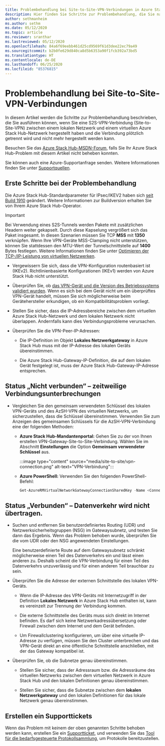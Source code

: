 ```yaml
---
title: Problembehandlung bei Site-to-Site-VPN-Verbindungen in Azure Stack Hub
description: Hier finden Sie Schritte zur Problembehandlung, die Sie nach dem Konfigurieren einer Site-to-Site-VPN-Verbindung zwischen einem lokalen Netzwerk und einem virtuellen Azure Stack Hub-Netzwerk ausführen können.
author: sethmanheim
ms.author: sethm
ms.date: 05/12/2020
ms.topic: article
ms.reviewer: sranthar
ms.lastreviewed: 05/12/2020
ms.openlocfilehash: 84a6f69eebb461d25cd9569f61d3dee22ec79a49
ms.sourcegitcommit: b2b0fe629d840ca8d5b6353a90f1fcb392a73bd5
ms.translationtype: HT
ms.contentlocale: de-DE
ms.lasthandoff: 06/25/2020
ms.locfileid: "85376815"
---
```

# <a name="troubleshoot-site-to-site-vpn-connections"></a>Problembehandlung bei Site-to-Site-VPN-Verbindungen

In diesem Artikel werden die Schritte zur Problembehandlung beschrieben, die Sie ausführen können, wenn Sie eine S2S-VPN-Verbindung (Site-to-Site-VPN) zwischen einem lokalen Netzwerk und einem virtuellen Azure Stack Hub-Netzwerk hergestellt haben und die Verbindung plötzlich getrennt wird und nicht mehr hergestellt werden kann.

Besuchen Sie das [Azure Stack Hub-MSDN-Forum](https://social.msdn.microsoft.com/Forums/azure/home?forum=azurestack), falls Sie Ihr Azure Stack Hub-Problem mit diesem Artikel nicht beheben konnten.

Sie können auch eine Azure-Supportanfrage senden. Weitere Informationen finden Sie unter [Supportquellen](../operator/azure-stack-manage-basics.md#where-to-get-support).

## <a name="initial-troubleshooting-steps"></a>Erste Schritte bei der Problembehandlung

Die Azure Stack Hub-Standardparameter für IPsec/IKEV2 haben sich [seit Build 1910](../user/azure-stack-vpn-gateway-settings.md#ike-phase-1-main-mode-parameters) geändert. Weitere Informationen zur Buildversion erhalten Sie von Ihrem Azure Stack Hub-Operator.

> [!IMPORTANT]
> Bei Verwendung eines S2S-Tunnels werden Pakete mit zusätzlichen Headern weiter gekapselt. Durch diese Kapselung vergrößert sich das Paket insgesamt. In diesen Szenarien müssen Sie TCP **MSS** mit **1350** verknüpfen. Wenn Ihre VPN-Geräte MSS-Clamping nicht unterstützen, können Sie stattdessen den MTU-Wert der Tunnelschnittstelle auf **1400** Bytes festlegen. Weitere Informationen finden Sie unter [Optimieren der TCP-/IP-Leistung von virtuellen Netzwerken](/azure/virtual-network/virtual-network-tcpip-performance-tuning).

- Vergewissern Sie sich, dass die VPN-Konfiguration routenbasiert ist (IKEv2). Richtlinienbasierte Konfigurationen (IKEv1) werden von Azure Stack Hub nicht unterstützt.

- Überprüfen Sie, ob [das VPN-Gerät und die Version des Betriebssystems validiert wurden](/azure/vpn-gateway/vpn-gateway-about-vpn-devices#devicetable). Wenn es sich bei dem Gerät nicht um ein überprüftes VPN-Gerät handelt, müssen Sie sich möglicherweise beim Gerätehersteller erkundigen, ob ein Kompatibilitätsproblem vorliegt.

- Stellen Sie sicher, dass die IP-Adressbereiche zwischen dem virtuellen Azure Stack Hub-Netzwerk und dem lokalen Netzwerk nicht überlappen. Andernfalls kann dies Verbindungsprobleme verursachen. 

- Überprüfen Sie die VPN-Peer-IP-Adressen:

  - Die IP-Definition im Objekt **Lokales Netzwerkgateway** in Azure Stack Hub muss mit der IP-Adresse des lokalen Geräts übereinstimmen.

  - Die Azure Stack Hub-Gateway-IP-Definition, die auf dem lokalen Gerät festgelegt ist, muss der Azure Stack Hub-Gateway-IP-Adresse entsprechen.

## <a name="status-not-connected---intermittent-disconnects"></a>Status „Nicht verbunden“ – zeitweilige Verbindungsunterbrechungen

- Vergleichen Sie den gemeinsam verwendeten Schlüssel des lokalen VPN-Geräts und des AzSH-VPN des virtuellen Netzwerks, um sicherzustellen, dass die Schlüssel übereinstimmen. Verwenden Sie zum Anzeigen des gemeinsamen Schlüssels für die AzSH-VPN-Verbindung eine der folgenden Methoden:

  - **Azure Stack Hub-Mandantenportal:** Gehen Sie zu der von Ihnen erstellen VPN-Gateway-Site-to-Site-Verbindung. Wählen Sie im Abschnitt **Einstellungen** die Option **Gemeinsam verwendeter Schlüssel** aus.

      :::image type="content" source="media/site-to-site/vpn-connection.png" alt-text="VPN-Verbindung":::

  - **Azure PowerShell:** Verwenden Sie den folgenden PowerShell-Befehl:

      ```powershell
      Get-AzureRMVirtualNetworkGatewayConnectionSharedKey -Name <Connection name> -ResourceGroupName <Resource group>
      ```

## <a name="status-connected--traffic-not-flowing"></a>Status „Verbunden“ – Datenverkehr wird nicht übertragen.

- Suchen und entfernen Sie benutzerdefiniertes Routing (UDR) und Netzwerksicherheitsgruppen (NSG) im Gatewaysubnetz, und testen Sie dann das Ergebnis. Wenn das Problem behoben wurde, überprüfen Sie die vom UDR oder den NSG angewendeten Einstellungen.

   Eine benutzerdefinierte Route auf dem Gatewaysubnetz schränkt möglicherweise einen Teil des Datenverkehrs ein und lässt einen anderen zu. Deshalb scheint die VPN-Verbindung für einen Teil des Datenverkehrs unzuverlässig und für einen anderen Teil brauchbar zu sein.

- Überprüfen Sie die Adresse der externen Schnittstelle des lokalen VPN-Geräts. 

  - Wenn die IP-Adresse des VPN-Geräts mit Internetzugriff in der Definition **Lokales Netzwerk** in Azure Stack Hub enthalten ist, kann es vereinzelt zur Trennung der Verbindung kommen.

  - Die externe Schnittstelle des Geräts muss sich direkt im Internet befinden. Es darf sich keine Netzwerkadressübersetzung oder Firewall zwischen dem Internet und dem Gerät befinden.

  - Um Firewallclustering konfigurieren, um über eine virtuelle IP-Adresse zu verfügen, müssen Sie den Cluster unterbrechen und das VPN-Gerät direkt an eine öffentliche Schnittstelle anschließen, mit der das Gateway kompatibel ist.

- Überprüfen Sie, ob die Subnetze genau übereinstimmen.

  - Stellen Sie sicher, dass der Adressraum bzw. die Adressräume des virtuellen Netzwerks zwischen dem virtuellen Netzwerk in Azure Stack Hub und den lokalen Definitionen genau übereinstimmen.

  - Stellen Sie sicher, dass die Subnetze zwischen dem **lokalen Netzwerkgateway** und den lokalen Definitionen für das lokale Netzwerk genau übereinstimmen.

## <a name="create-a-support-ticket"></a>Erstellen ein Supporttickets

Wenn das Problem mit keinem der oben genannten Schritte behoben werden kann, erstellen Sie ein [Supportticket](../operator/azure-stack-manage-basics.md#where-to-get-support), und verwenden Sie das [Tool für die bedarfsgesteuerte Protokollsammlung](../operator/azure-stack-diagnostic-log-collection-overview.md), um Protokolle bereitzustellen.
